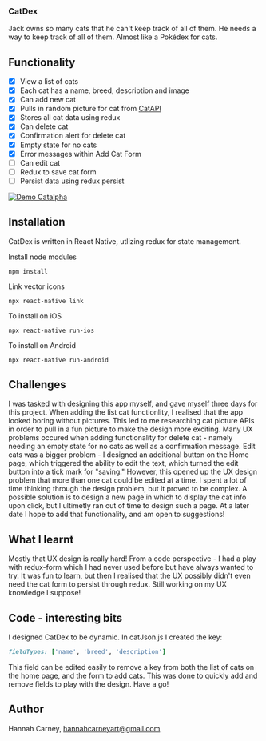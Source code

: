 ### CatDex
Jack owns so many cats that he can't keep track of all of them. He needs a way to keep track of all of them. Almost like a Pokédex for cats.


## Functionality

- [x] View a list of cats
- [x] Each cat has a name, breed, description and image
- [x] Can add new cat
- [x] Pulls in random picture for cat from [CatAPI](https://thecatapi.com/)
- [x] Stores all cat data using redux
- [x] Can delete cat
- [x] Confirmation alert for delete cat
- [x] Empty state for no cats
- [x] Error messages within Add Cat Form
- [ ] Can edit cat
- [ ] Redux to save cat form
- [ ] Persist data using redux persist

[![Demo Catalpha](https://media.giphy.com/media/dWsN2abs3C5Un0bA4b/giphy.gif)](https://www.youtube.com/watch?v=pKzez4-whqY&feature=youtu.be)


## Installation

CatDex is written in React Native, utlizing redux for state management.

Install node modules

```
npm install
```

Link vector icons

```
npx react-native link
```

To install on iOS

```
npx react-native run-ios
```

To install on Android 

```
npx react-native run-android 
```

## Challenges

I was tasked with designing this app myself, and gave myself three days for this project. When adding the list cat functionlity, I realised that the app looked boring without pictures. This led to me researching cat picture APIs in order to pull in a fun picture to make the design more exciting. Many UX problems occured when adding functionality for delete cat - namely needing an empty state for no cats as well as a confirmation message. Edit cats was a bigger problem - I designed an additional button on the Home page, which triggered the ability to edit the text, which turned the edit button into a tick mark for "saving." However, this opened up the UX design problem that more than one cat could be edited at a time. I spent a lot of time thinking through the design problem, but it proved to be complex. A possible solution is to design a new page in which to display the cat info upon click, but I ultimetly ran out of time to design such a page. At a later date I hope to add that functionality, and am open to suggestions!

## What I learnt

Mostly that UX design is really hard! From a code perspective - I had a play with redux-form which I had never used before but have always wanted to try. It was fun to learn, but then I realised that the UX possibly didn't even need the cat form to persist through redux. Still working on my UX knowledge I suppose!

## Code - interesting bits

I designed CatDex to be dynamic. In catJson.js I created the key:
```ruby
fieldTypes: ['name', 'breed', 'description']
```
This field can be edited easily to remove a key from both the list of cats on the home page, and the form to add cats. This was done to quickly add and remove fields to play with the design. Have a go!


## Author

Hannah Carney, hannahcarneyart@gmail.com
